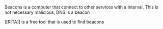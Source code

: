 Beacons is a computer that connect to other services with a interval. 
This is not necessary malicious, DNS is a beacon 

[[RITA]] is a free tool that is used to find beacons 